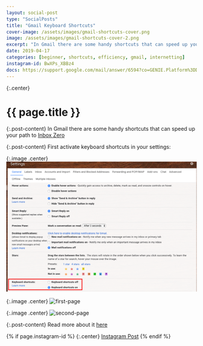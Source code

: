 ```yaml
---
layout: social-post
type: "SocialPosts"
title: "Gmail Keyboard Shortcuts"
cover-image: /assets/images/gmail-shortcuts-cover.png
image: /assets/images/gmail-shortcuts-cover-2.png
excerpt: "In Gmail there are some handy shortcuts that can speed up your path to Inbox Zero"
date: 2019-04-17
categories: [beginner, shortcuts, efficiency, gmail, internetting]
instagram-id: BwXPs_XBBz4
docs: https://support.google.com/mail/answer/6594?co=GENIE.Platform%3DDesktop&hl=en
---
```

{:.center}
# {{ page.title }}

{:.post-content}
In Gmail there are some handy shortcuts that can speed up your path to <a href="https://whatis.techtarget.com/definition/inbox-zero" target="_blank">Inbox Zero</a>

{:.post-content}
First activate keyboard shortcuts in your settings:

{:.image .center}
![settings](/assets/images/settings-shot.png)

{:.image .center}
![first-page]({{page.cover-image}})

{:.image .center}
![second-page]({{page.image}})

{:.post-content}
Read more about it <a href="{{page.docs}}" target="_blank">here</a>

{% if page.instagram-id %}
{:.center}
<a class="insta-link" href="https://www.instagram.com/p/{{page.instagram-id}}" target="_blank">Instagram Post</a>
{% endif %}
